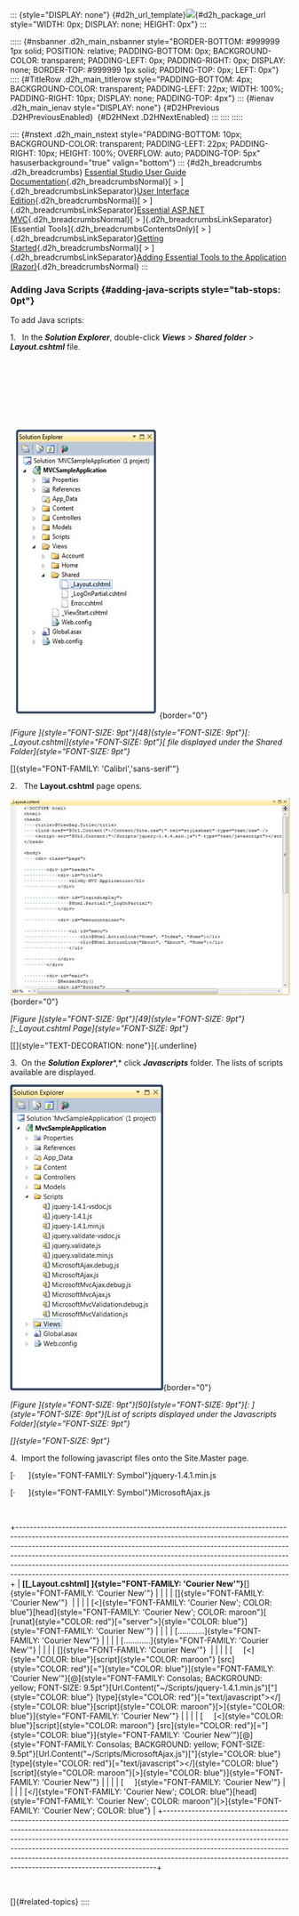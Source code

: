 ::: {style="DISPLAY: none"}
[](ms-xhelp:///?Id=d2h_url_template){#d2h_url_template}![](!package_url!){#d2h_package_url style="WIDTH: 0px; DISPLAY: none; HEIGHT: 0px"}
:::

::::: {#nsbanner .d2h_main_nsbanner style="BORDER-BOTTOM: #999999 1px solid; POSITION: relative; PADDING-BOTTOM: 0px; BACKGROUND-COLOR: transparent; PADDING-LEFT: 0px; PADDING-RIGHT: 0px; DISPLAY: none; BORDER-TOP: #999999 1px solid; PADDING-TOP: 0px; LEFT: 0px"}
:::: {#TitleRow .d2h_main_titlerow style="PADDING-BOTTOM: 4px; BACKGROUND-COLOR: transparent; PADDING-LEFT: 22px; WIDTH: 100%; PADDING-RIGHT: 10px; DISPLAY: none; PADDING-TOP: 4px"}
::: {#ienav .d2h_main_ienav style="DISPLAY: none"}
[](ms-xhelp:///?Id=4daab2af-c09c-4b95-a36c-cf6c8a178220){#D2HPrevious .D2HPreviousEnabled}  [](ms-xhelp:///?Id=b16dac95-fd51-4e84-bf60-f6c2bffdb3cd){#D2HNext .D2HNextEnabled}
:::
::::
:::::

:::: {#nstext .d2h_main_nstext style="PADDING-BOTTOM: 10px; BACKGROUND-COLOR: transparent; PADDING-LEFT: 22px; PADDING-RIGHT: 10px; HEIGHT: 100%; OVERFLOW: auto; PADDING-TOP: 5px" hasuserbackground="true" valign="bottom"}
::: {#d2h_breadcrumbs .d2h_breadcrumbs}
[Essential Studio User Guide Documentation](ms-xhelp:///?Id=12457748-09e3-4d74-a240-8e049cedf030){.d2h_breadcrumbsNormal}[ \> ]{.d2h_breadcrumbsLinkSeparator}[User Interface Edition](ms-xhelp:///?Id=c29296b7-531c-413b-a0ec-488ca1f7f669){.d2h_breadcrumbsNormal}[ \> ]{.d2h_breadcrumbsLinkSeparator}[Essential ASP.NET MVC](ms-xhelp:///?Id=4b14e7d1-65c4-4f67-b1aa-2c37709905a5){.d2h_breadcrumbsNormal}[ \> ]{.d2h_breadcrumbsLinkSeparator}[Essential Tools]{.d2h_breadcrumbsContentsOnly}[ \> ]{.d2h_breadcrumbsLinkSeparator}[Getting Started](ms-xhelp:///?Id=719c055e-a029-45a1-90f0-c5c2b8bae2a4){.d2h_breadcrumbsNormal}[ \> ]{.d2h_breadcrumbsLinkSeparator}[Adding Essential Tools to the Application (Razor)](ms-xhelp:///?Id=8d96edb1-c362-4052-87d0-95ea3f4bc6b9){.d2h_breadcrumbsNormal}
:::

### Adding Java Scripts {#adding-java-scripts style="tab-stops: 0pt"}

To add Java scripts:

1.   In the ***Solution Explorer***, double-click ***Views*** \> ***Shared folder*** \> ***Layout.cshtml*** file.

 

 

 

 

![](ImagesExt/image56_54.jpg){border="0"}

*[Figure ]{style="FONT-SIZE: 9pt"}[48]{style="FONT-SIZE: 9pt"}[: \_Layout.cshtml]{style="FONT-SIZE: 9pt"}[ file displayed under the Shared Folder]{style="FONT-SIZE: 9pt"}*

[]{style="FONT-FAMILY: 'Calibri','sans-serif'"} 

2.   The **Layout.cshtml** page opens.

![](ImagesExt/image56_55.jpg){border="0"}

*[Figure ]{style="FONT-SIZE: 9pt"}[49]{style="FONT-SIZE: 9pt"}[:\_Layout.cshtml Page]{style="FONT-SIZE: 9pt"}*

[[]{style="TEXT-DECORATION: none"}]{.underline} 

3.  On the ***Solution Explorer****,* click ***Javascripts*** folder. The lists of scripts available are displayed.

![](ImagesExt/image56_56.jpg){border="0"}

*[Figure ]{style="FONT-SIZE: 9pt"}[50]{style="FONT-SIZE: 9pt"}[: ]{style="FONT-SIZE: 9pt"}[List of scripts displayed under the Javascripts Folder]{style="FONT-SIZE: 9pt"}*

*[]{style="FONT-SIZE: 9pt"}* 

4.  Import the following javascript files onto the Site.Master page.

[·      ]{style="FONT-FAMILY: Symbol"}jquery-1.4.1.min.js

[·      ]{style="FONT-FAMILY: Symbol"}MicrosoftAjax.js

 

+----------------------------------------------------------------------------------------------------------------------------------------------------------------------------------------------------------------------------------------------------------------------------------------------------------------------------------------------------------------------------------------------------------------------------------------------------------------------------------+
| **[\[\_Layout.cshtml\] ]{style="FONT-FAMILY: 'Courier New'"}**[]{style="FONT-FAMILY: 'Courier New'"}                                                                                                                                                                                                                                                                                                                                                                             |
|                                                                                                                                                                                                                                                                                                                                                                                                                                                                                  |
| []{style="FONT-FAMILY: 'Courier New'"}                                                                                                                                                                                                                                                                                                                                                                                                                                           |
|                                                                                                                                                                                                                                                                                                                                                                                                                                                                                  |
| [\<]{style="FONT-FAMILY: 'Courier New'; COLOR: blue"}[head]{style="FONT-FAMILY: 'Courier New'; COLOR: maroon"}[ [runat]{style="COLOR: red"}[=\"server\"\>]{style="COLOR: blue"}]{style="FONT-FAMILY: 'Courier New'"}                                                                                                                                                                                                                                                             |
|                                                                                                                                                                                                                                                                                                                                                                                                                                                                                  |
| [............]{style="FONT-FAMILY: 'Courier New'"}                                                                                                                                                                                                                                                                                                                                                                                                                               |
|                                                                                                                                                                                                                                                                                                                                                                                                                                                                                  |
| [............]{style="FONT-FAMILY: 'Courier New'"}                                                                                                                                                                                                                                                                                                                                                                                                                               |
|                                                                                                                                                                                                                                                                                                                                                                                                                                                                                  |
| []{style="FONT-FAMILY: 'Courier New'"}                                                                                                                                                                                                                                                                                                                                                                                                                                           |
|                                                                                                                                                                                                                                                                                                                                                                                                                                                                                  |
| [     [\<]{style="COLOR: blue"}[script]{style="COLOR: maroon"} [src]{style="COLOR: red"}[=\"]{style="COLOR: blue"}]{style="FONT-FAMILY: 'Courier New'"}[@]{style="FONT-FAMILY: Consolas; BACKGROUND: yellow; FONT-SIZE: 9.5pt"}[Url.Content(\"\~/Scripts/jquery-1.4.1.min.js\")[\"]{style="COLOR: blue"} [type]{style="COLOR: red"}[=\"text/javascript\"\>\</]{style="COLOR: blue"}[script]{style="COLOR: maroon"}[\>]{style="COLOR: blue"}]{style="FONT-FAMILY: 'Courier New'"} |
|                                                                                                                                                                                                                                                                                                                                                                                                                                                                                  |
| [     [\<]{style="COLOR: blue"}[script]{style="COLOR: maroon"} [src]{style="COLOR: red"}[=\"]{style="COLOR: blue"}]{style="FONT-FAMILY: 'Courier New'"}[@]{style="FONT-FAMILY: Consolas; BACKGROUND: yellow; FONT-SIZE: 9.5pt"}[Url.Content(\"\~/Scripts/MicrosoftAjax.js\")[\"]{style="COLOR: blue"} [type]{style="COLOR: red"}[=\"text/javascript\"\>\</]{style="COLOR: blue"}[script]{style="COLOR: maroon"}[\>]{style="COLOR: blue"}]{style="FONT-FAMILY: 'Courier New'"}    |
|                                                                                                                                                                                                                                                                                                                                                                                                                                                                                  |
| [     ]{style="FONT-FAMILY: 'Courier New'"}                                                                                                                                                                                                                                                                                                                                                                                                                                      |
|                                                                                                                                                                                                                                                                                                                                                                                                                                                                                  |
| [\</]{style="FONT-FAMILY: 'Courier New'; COLOR: blue"}[head]{style="FONT-FAMILY: 'Courier New'; COLOR: maroon"}[\>]{style="FONT-FAMILY: 'Courier New'; COLOR: blue"}                                                                                                                                                                                                                                                                                                             |
+----------------------------------------------------------------------------------------------------------------------------------------------------------------------------------------------------------------------------------------------------------------------------------------------------------------------------------------------------------------------------------------------------------------------------------------------------------------------------------+

 

[]{#related-topics}
::::
